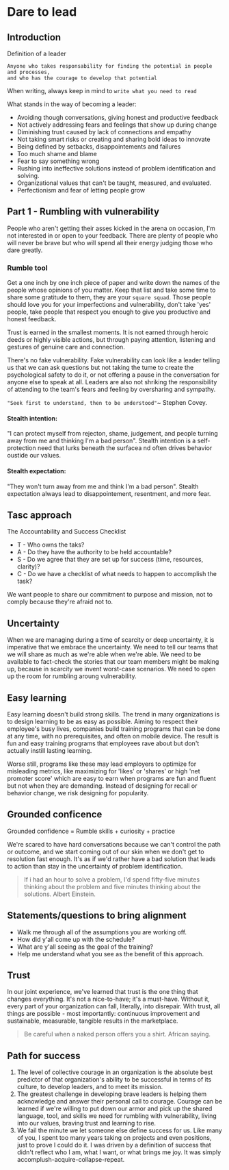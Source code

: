 # Dare to lead

## Introduction

Definition of a leader
```
Anyone who takes responsability for finding the potential in people and processes, 
and who has the courage to develop that potential
```

When writing, always keep in mind to `write what you need to read`

What stands in the way of becoming a leader:
* Avoiding though conversations, giving honest and productive feedback
* Not actively addressing fears and feelings that show up during change
* Diminishing trust caused by lack of connections and empathy
* Not taking smart risks or creating and sharing bold ideas to innovate
* Being defined by setbacks, disappointements and failures
* Too much shame and blame
* Fear to say something wrong
* Rushing into ineffective solutions instead of problem identification and solving.
* Organizational values that can't be taught, measured, and evaluated.
* Perfectionism and fear of letting people grow

## Part 1 - Rumbling with vulnerability

People who aren't getting their asses kicked in the arena on occasion, I'm not interested in or open to your feedback. There are plenty of people who will never be brave but who will spend all their energy judging those who dare greatly.

### Rumble tool

Get a one inch by one inch piece of paper and write down the names of the people whose opinions of you matter. Keep that list and take some time to share some gratitude to them, they are your `square squad`.
Those people should love you for your imperfections and vulnerability, don't take 'yes' people, take people that respect you enough to give you productive and honest feedback.

Trust is earned in the smallest moments. It is not earned through heroic deeds or highly visible actions, but through paying attention, listening and gestures of genuine care and connection.

There's no fake vulnerability. Fake vulnerability can look like a leader telling us that we can ask questions but not taking the tume to create the psychological safety to do it, or not offering a pause in the conversation for anyone else to speak at all. 
Leaders are also not shriking the responsibility of attending to the team's fears and feeling by oversharing and sympathy. 

`"Seek first to understand, then to be understood"`~ Stephen Covey.

#### Stealth intention:
"I can protect myself from rejecton, shame, judgement, and people turning away from me and thinking I'm a bad person".
Stealth intention is a self-protection need that lurks beneath the surfacea nd often drives behavior oustide our values.

#### Stealth expectation:
"They won't turn away from me and think I'm a bad person".
Stealth expectation always lead to disappointement, resentment, and more fear.

## Tasc approach

The Accountability and Success Checklist

- T - Who owns the taks?
- A - Do they have the authority to be held accountable?
- S - Do we agree that they are set up for success (time, resources, clarity)?
- C - Do we have a checklist of what needs to happen to accomplish the task?

We want people to share our commitment to purpose and mission, not to comply because they're afraid not to.

## Uncertainty
When we are managing during a time of scarcity or deep uncertainty, it is imperative that we embrace the uncertainty. We need to tell our teams that we will share as much as we're able when we're able.
We need to be available to fact-check the stories that our team members might be making up, because in scarcity we invent worst-case scenarios. We need to open up the room for rumbling aroung vulnerability.

## Easy learning

Easy learning doesn't build strong skills.
The trend in many organizations is to design learning to be as easy as possible. Aiming to respect their employee's busy lives, companies build training programs that can be done at any time, with no prerequisites, and often on mobile device. The result is fun and easy training programs that employees rave about but don't actually instill lasting learning.

Worse still, programs like these may lead employers to optimize for misleading metrics, like maximizing for 'likes' or 'shares' or high 'net promoter score' which are easy to earn when programs are fun and fluent but not when they are demanding. Instead of designing for recall or behavior change, we risk designing for popularity.

## Grounded conficence
Grounded confidence = Rumble skills + curiosity + practice

We're scared to have hard conversations because we can't control the path or outcome, and we start coming out of our skin when we don't get to resolution fast enough. It's as if we'd rather have a bad solution that leads to action than stay in the uncertainty of problem identification.

> If i had an hour to solve a problem, I'd spend fifty-five minutes thinking about the problem and five minutes thinking about the solutions. Albert Einstein.

## Statements/questions to bring alignment

- Walk me through all of the assumptions you are working off.
- How did y'all come up with the schedule?
- What are y'all seeing as the goal of the training?
- Help me understand what you see as the benefit of this approach.
  
## Trust
In our joint experience, we've learned that trust is the one thing that changes everything. It's not a nice-to-have; it's a must-have. Without it, every part of your organization can fall, literally, into disrepair. With trust, all things are possible - most importantly: continuous improvement and sustainable, measurable, tangible results in the marketplace.

> Be careful when a naked person offers you a shirt. African saying.

## Path for success
1. The level of collective courage in an organization is the absolute best predictor of that organization's ability to be successful in terms of its culture, to develop leaders, and to meet its mission.
2. The greatest challenge in developing brave leaders is helping them acknowledge and answer their personal call to courage. Courage can be learned if we're willing to put down our armor and pick up the shared language, tool, and skills we need for rumbling with vulnerability, living into our values, braving trust and learning to rise.
3. We fail the minute we let someone else define success for us. Like many of you, I spent too many years taking on projects and even positions, just to prove I could do it.
I was driven by a definition of success that didn't reflect who I am, what I want, or what brings me joy. It was simply accomplush-acquire-collapse-repeat.